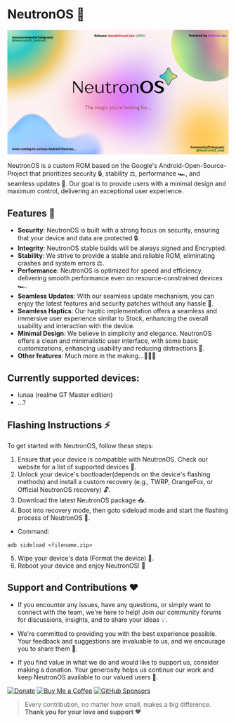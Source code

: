 # NeutronOS 🚀
![NeutronOS-Banner](../NeutronOS-UltraCosmic.png)

NeutronOS is a custom ROM based on the Google's Android-Open-Source-Project that prioritizes security 🔒, stability ⚖️, performance 🏎️, and seamless updates 🔄. Our goal is to provide users with a minimal design and maximum control, delivering an exceptional user experience.

## Features 🌟

- **Security**: NeutronOS is built with a strong focus on security, ensuring that your device and data are protected 🔒.
- **Integrity**: NeutronOS stable builds will be always signed and Encrypted.   
- **Stability**: We strive to provide a stable and reliable ROM, eliminating crashes and system errors ⚖️.
- **Performance**: NeutronOS is optimized for speed and efficiency, delivering smooth performance even on resource-constrained devices 🏎️.
- **Seamless Updates**: With our seamless update mechanism, you can enjoy the latest features and security patches without any hassle 🔄.
- **Seamless Haptics**: Our haptic implementation offers a seamless and immersive user experience similar to Stock, enhancing the overall usability and interaction with the device.
- **Minimal Design**: We believe in simplicity and elegance. NeutronOS offers a clean and minimalistic user interface, with some basic customizations, enhancing usability and reducing distractions 🎨. 
- **Other features**: Much more in the making...👨🏻‍🔬

## Currently supported devices:
- lunaa (realme GT Master edition)
- ...?

## Flashing Instructions ⚡️

To get started with NeutronOS, follow these steps:

1. Ensure that your device is compatible with NeutronOS. Check our website for a list of supported devices 📱.
2. Unlock your device's bootloader(depends on the device's flashing methods) and install a custom recovery (e.g., TWRP, OrangeFox, or Official NeutronOS recovery) 🔓.
3. Download the latest NeutronOS package 📥.
4. Boot into recovery mode, then goto sideload mode and start the flashing process of NeutronOS 📲.
- Command:
```
adb sideload <filename.zip>
```
5. Wipe your device's data (Format the device) 🧹.
6. Reboot your device and enjoy NeutronOS! 🎉

## Support and Contributions ❤️

- If you encounter any issues, have any questions, or simply want to connect with the team, we're here to help! Join our community forums for discussions, insights, and to share your ideas 💡.

- We're committed to providing you with the best experience possible. Your feedback and suggestions are invaluable to us, and we encourage you to share them 📝.

- If you find value in what we do and would like to support us, consider making a donation. Your generosity helps us continue our work and keep NeutronOS available to our valued users 💖.


[![Donate](https://img.shields.io/badge/paypal-000000?style=for-the-badge&logo=paypal)](https://paypal.me/0xSecureByte)
[![Buy Me a Coffee](https://img.shields.io/badge/buy%20me%20a%20coffee-000000?style=for-the-badge&logo=buymeacoffee&logoColor=FFDD00)](https://www.buymeacoffee.com/chirantan.code)
[![GitHub Sponsors](https://img.shields.io/badge/github%20sponsors-000000?style=for-the-badge&logo=githubsponsors)](https://github.com/sponsors/0xSecureByte)

> Every contribution, no matter how small, makes a big difference. **Thank you for your love and support ❤️**

